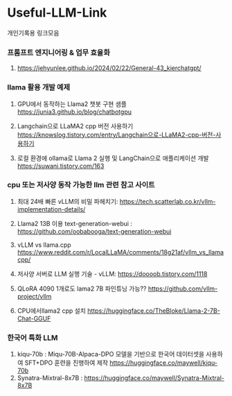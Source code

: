 # Useful-LLM-Link
개인기록용 링크모음

### 프롬프트 엔지니어링 & 업무 효율화
1) https://jehyunlee.github.io/2024/02/22/General-43_kierchatgpt/

### llama 활용 개발 예제
1) GPU에서 동작하는 Llama2 챗봇 구현 샘플  https://junia3.github.io/blog/chatbotgpu
 
2) Langchain으로 LLaMA2 cpp 버전 사용하기 https://knowslog.tistory.com/entry/Langchain으로-LLaMA2-cpp-버전-사용하기

3) 로컬 환경에 ollama로 Llama 2 실행 및 LangChain으로 애플리케이션 개발 https://suwani.tistory.com/163

### cpu 또는 저사양 동작 가능한 llm 관련 참고 사이트 
1) 최대 24배 빠른 vLLM의 비밀 파헤치기: https://tech.scatterlab.co.kr/vllm-implementation-details/

2) Llama2 13B 이용 text-generation-webui : https://github.com/oobabooga/text-generation-webui

3) vLLM vs llama.cpp   https://www.reddit.com/r/LocalLLaMA/comments/18g21af/vllm_vs_llamacpp/

4) 저사양 서버로 LLM 실행 기술 - vLLM: https://doooob.tistory.com/1118

5) QLoRA  4090 1개로도 lama2 7B 파인튜닝 가능?? https://github.com/vllm-project/vllm

6) CPU에서llama2 cpp 설치 https://huggingface.co/TheBloke/Llama-2-7B-Chat-GGUF

### 한국어 특화 LLM
1)  kiqu-70b : Miqu-70B-Alpaca-DPO 모델을 기반으로 한국어 데이터셋을 사용하여 SFT+DPO 훈련을 진행하여 제작 https://huggingface.co/maywell/kiqu-70b
2)  Synatra-Mixtral-8x7B : https://huggingface.co/maywell/Synatra-Mixtral-8x7B
